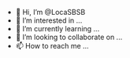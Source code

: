 - 👋 Hi, I’m @LocaSBSB
- 👀 I’m interested in ...
- 🌱 I’m currently learning ...
- 💞️ I’m looking to collaborate on ...
- 📫 How to reach me ...

<!---
LocaSBSB/LocaSBSB is a ✨ special ✨ repository because its `README.md` (this file) appears on your GitHub profile.
You can click the Preview link to take a look at your changes.
--->

